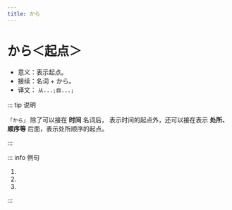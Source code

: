 ```yaml
---
title: から
---
```


# から＜起点＞

- 意义：表示起点。
- 接续：名词 + から。
- 译文： `从...;自...;`

::: tip 说明

`「から」`  除了可以接在 **时间** 名词后， 表示时间的起点外，还可以接在表示 **处所、顺序等** 后面，表示处所顺序的起点。

:::

::: info 例句

1. <grammer-content sentence="1[時間目/じかんめ]は[何時/なんじ]からですか。" trans='第一节课什么时候开始？' />
2. <grammer-content sentence="[朝/あさ]８[時/じ]からです。" trans='早上八点开始。' />
3. <grammer-content sentence="[夕方/ゆうがた]７[時/じ]から[選択/せんたく][科目/かもく]の[授業/じゅぎょう]です。" trans='傍晚7点开始上选修课。' />

:::
